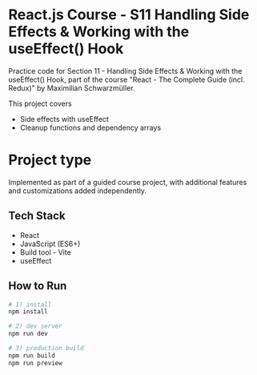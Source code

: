 # React.js Course - S11 Handling Side Effects & Working with the useEffect() Hook

Practice code for Section 11 - Handling Side Effects & Working with the useEffect() Hook, part of the course "React - The Complete Guide (incl. Redux)" by Maximilian Schwarzmüller.

This project covers
- Side effects with useEffect
- Cleanup functions and dependency arrays

# Project type
Implemented as part of a guided course project, with additional features and customizations added independently.

## Tech Stack
- React
- JavaScript (ES6+)
- Build tool - Vite
- useEffect
## How to Run

```bash
# 1) install
npm install

# 2) dev server
npm run dev

# 3) production build
npm run build
npm run preview
```
